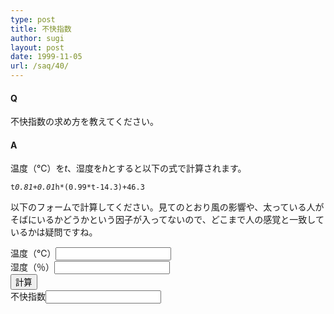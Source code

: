 ```yaml
---
type: post
title: 不快指数
author: sugi
layout: post
date: 1999-11-05
url: /saq/40/
---
```

#### Q 

不快指数の求め方を教えてください。

#### A 

温度（℃）を<var>t</var>、湿度を<var>h</var>とすると以下の式で計算されます。

<code>t*0.81+0.01*h*(0.99*t-14.3)+46.3</code>

以下のフォームで計算してください。見てのとおり風の影響や、太っている人がそばにいるかどうかという因子が入ってないので、どこまで人の感覚と一致しているかは疑問ですね。

<form>
<div><label for="temparature">温度（℃）</label><input size="20" type="text" name="temparature" id="temparature" /> </div>
<div><label for="humidity">湿度（％）</label><input size="20" type="text" name="humidity" id="humidity" /> </div>
<div><input type="button" value="計算" onclick="this.form.fukai.value = this.form.temparature.value*0.81+0.01*this.form.humidity.value*(0.99*this.form.temparature.value-14.3)+46.3" name="button" /> </div>
<div><label for="fukai">不快指数</label><input size="20" type="text" name="fukai" readonly="readonly" id="fukai" /> </div>
</form>
